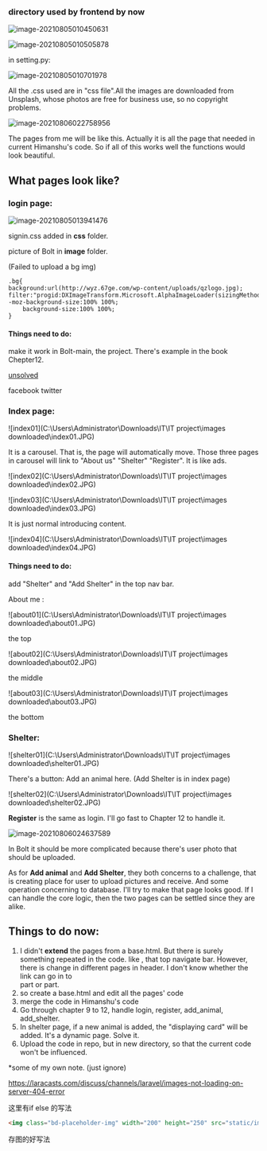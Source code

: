 ### directory used by frontend by now

![image-20210805010450631](C:\Users\Administrator\AppData\Roaming\Typora\typora-user-images\image-20210805010450631.png)

![image-20210805010505878](C:\Users\Administrator\AppData\Roaming\Typora\typora-user-images\image-20210805010505878.png)

in setting.py:

![image-20210805010701978](C:\Users\Administrator\AppData\Roaming\Typora\typora-user-images\image-20210805010701978.png)

All the .css used are in "css file".All the images are downloaded from Unsplash, whose photos are free for business use, so no copyright problems.

![image-20210806022758956](C:\Users\Administrator\AppData\Roaming\Typora\typora-user-images\image-20210806022758956.png)

The pages from me will be like this. Actually it is all the page that needed in current Himanshu's code. So if all of this works well the functions would look beautiful.

## What pages look like?

### login page:

![image-20210805013941476](C:\Users\Administrator\AppData\Roaming\Typora\typora-user-images\image-20210805013941476.png)

signin.css added in **css** folder.

picture of Bolt in **image** folder.

(Failed to upload a bg img)

```
.bg{  
background:url(http://wyz.67ge.com/wp-content/uploads/qzlogo.jpg);  
filter:"progid:DXImageTransform.Microsoft.AlphaImageLoader(sizingMethod='scale')";  
-moz-background-size:100% 100%;  
    background-size:100% 100%;  
}
```

#### Things need to do:

make it work in Bolt-main, the project. There's example in the book Chepter12.

<u>unsolved</u>

facebook twitter



### Index page:

![index01](C:\Users\Administrator\Downloads\IT\IT project\images downloaded\index01.JPG)

It is a carousel. That is, the page will automatically move. Those three pages in carousel will link to "About us" "Shelter" "Register". It is like ads.

![index02](C:\Users\Administrator\Downloads\IT\IT project\images downloaded\index02.JPG)



![index03](C:\Users\Administrator\Downloads\IT\IT project\images downloaded\index03.JPG)

It is just normal introducing content. 

![index04](C:\Users\Administrator\Downloads\IT\IT project\images downloaded\index04.JPG)

#### Things need to do:

add "Shelter" and "Add Shelter" in the top nav bar.



About me :

![about01](C:\Users\Administrator\Downloads\IT\IT project\images downloaded\about01.JPG)

the top

![about02](C:\Users\Administrator\Downloads\IT\IT project\images downloaded\about02.JPG)

the middle

![about03](C:\Users\Administrator\Downloads\IT\IT project\images downloaded\about03.JPG)

the bottom

### Shelter:

![shelter01](C:\Users\Administrator\Downloads\IT\IT project\images downloaded\shelter01.JPG)

There's a button: Add an animal here. (Add Shelter is in index page)

![shelter02](C:\Users\Administrator\Downloads\IT\IT project\images downloaded\shelter02.JPG)



**Register** is the same as login. I'll go fast to Chapter 12 to handle it.

![image-20210806024637589](C:\Users\Administrator\AppData\Roaming\Typora\typora-user-images\image-20210806024637589.png)

In Bolt it should be more complicated because there's user photo that should be uploaded.



As for **Add animal** and **Add Shelter**, they both concerns to a challenge, that is creating place for user to upload pictures and receive. And some operation concerning to database. I'll try to make that page looks good. If I can handle the core logic, then the two pages can be settled since they are alike.

## Things to do now:

1. I didn't **extend** the pages from a base.html. But there is surely something repeated in the code. like <head> , that top navigate bar. However, there is  change in different pages in header. I don't know whether the link can go in to <main> part or <body> part.
2. so create a base.html and edit all the pages' code
3. merge the code in Himanshu's code
4. Go through chapter 9 to 12, handle login, register, add_animal, add_shelter.
5. In shelter page, if a new animal is added, the "displaying card" will be added. It's a dynamic page. Solve it.
6. Upload the code in repo, but in new directory, so that the current code won't be influenced.







*some of my own note. (just ignore)

https://laracasts.com/discuss/channels/laravel/images-not-loading-on-server-404-error

这里有if else 的写法

```html
<img class="bd-placeholder-img" width="200" height="250" src="static/images/aboutpic04.jpg"  preserveAspectRatio="xMidYMid slice" focusable="false">
```

存图的好写法

